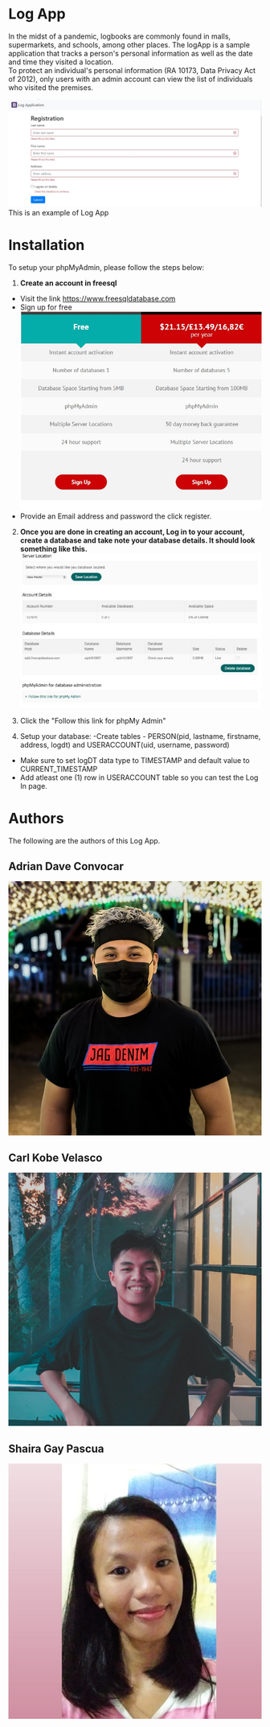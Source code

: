 # Log App


 In the midst of a pandemic, logbooks are commonly found in malls, supermarkets, and schools, among other places. The logApp is a sample application that tracks a person's personal information as well as the date and time they visited a location. <br/>
 To protect an individual's personal information (RA 10173, Data Privacy Act of 2012), only users with an admin account can view the list of individuals who visited the premises.



![LogApp](logapp.jpg)
This is an example of Log App

# Installation

To setup your phpMyAdmin, please follow the steps below:

1. **Create an account in freesql**
- Visit the link https://www.freesqldatabase.com
- Sign up for free
![](signup.jpg)
- Provide an Email address and password the click register.

2. **Once you are done in creating an account, Log in to your account, create a database and take note your database details. It should look something like this.**
![](dbsetup.jpg)

3. Click the "Follow this link for phpMy Admin"
4. Setup your database:
-Create tables - PERSON(pid, lastname, firstname, address, logdt) and USERACCOUNT(uid,
username, password)
- Make sure to set logDT data type to TIMESTAMP and default value to CURRENT_TIMESTAMP
- Add atleast one (1) row in USERACCOUNT table so you can test the Log In page.

# Authors
The following are the authors of this Log App.

## **Adrian Dave Convocar**
![dave](Dave.jpg)
## **Carl Kobe Velasco**
![Kobe](Kobe.jpg)
## **Shaira Gay Pascua**
![Sha](Sha.jpg)
